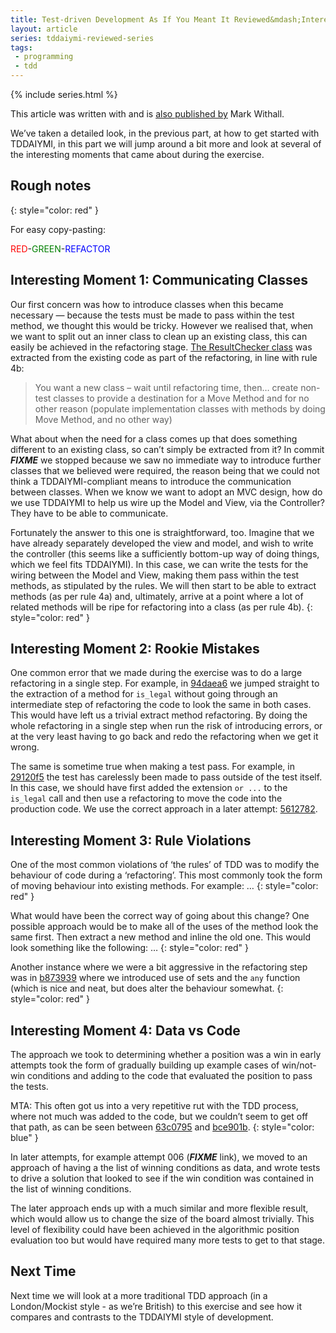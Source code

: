 ```yaml
---
title: Test-driven Development As If You Meant It Reviewed&mdash;Interesting Moments
layout: article
series: tddaiymi-reviewed-series
tags:
 - programming
 - tdd
---
```


{% include series.html %}

This article was written with and is [also published by](http://markwithall.com/programming/2015/11/03/test-driven-development-as-if-you-meant-it-reviewed-part-iv.html) Mark Withall.

We’ve taken a detailed look, in the previous part, at how to get started with TDDAIYMI, in this part we will jump around a bit more and look at several of the interesting moments that came about during the exercise.

Rough notes
-----------
{: style="color: red" }

For easy copy-pasting:

<span style="color: red;">RED</span>-<span style="color: green;">GREEN</span>-<span style="color: blue;">REFACTOR</span>

Interesting Moment 1: Communicating Classes
-------------------------------------------

Our first concern was how to introduce classes when this became necessary — because the tests must be made to pass within the test method, we thought this would be tricky. However we realised that, when we want to split out an inner class to clean up an existing class, this can easily be achieved in the refactoring stage. [The ResultChecker class](https://github.com/matatk/NoughtsAndCrosses/commit/7a8486584e5d073d84f5fe2e301a9b8fd78b75bd) was extracted from the existing code as part of the refactoring, in line with rule 4b:

> You want a new class – wait until refactoring time, then… create non-test classes to provide a destination for a Move Method and for no other reason (populate implementation classes with methods by doing Move Method, and no other way)

What about when the need for a class comes up that does something different to an existing class, so can’t simply be extracted from it? In commit ***FIXME*** we stopped because we saw no immediate way to introduce further classes that we believed were required, the reason being that we could not think a TDDAIYMI-compliant means to introduce the communication between classes. When we know we want to adopt an MVC design, how do we use TDDAIYMI to help us wire up the Model and View, via the Controller? They have to be able to communicate.

Fortunately the answer to this one is straightforward, too. Imagine that we have already separately developed the view and model, and wish to write the controller (this seems like a sufficiently bottom-up way of doing things, which we feel fits TDDAIYMI). In this case, we can write the tests for the wiring between the Model and View, making them pass within the test methods, as stipulated by the rules. We will then start to be able to extract methods (as per rule 4a) and, ultimately, arrive at a point where a lot of related methods will be ripe for refactoring into a class (as per rule 4b).
{: style="color: red" }

Interesting Moment 2: Rookie Mistakes
-------------------------------------

One common error that we made during the exercise was to do a large refactoring in a single step. For example, in [94daea6](https://github.com/matatk/NoughtsAndCrosses/commit/94daea6de4c96c7d085893e3f5ab701d8f11b779) we jumped straight to the extraction of a method for `is_legal` without going through an intermediate step of refactoring the code to look the same in both cases. This would have left us a trivial extract method refactoring. By doing the whole refactoring in a single step when run the risk of introducing errors, or at the very least having to go back and redo the refactoring when we get it wrong.

The same is sometime true when making a test pass. For example, in [29120f5](https://github.com/matatk/NoughtsAndCrosses/commit/29120f5a4ac5a8ebe732c29dbfa1813df7dc0689) the test has carelessly been made to pass outside of the test itself. In this case, we should have first added the extension `or ...` to the `is_legal` call and then use a refactoring to move the code into the production code. We use the correct approach in a later attempt: [5612782](https://github.com/matatk/NoughtsAndCrosses/commit/561278216c74d576f9c6e672997bae9c311d77c7).

Interesting Moment 3: Rule Violations
-------------------------------------

One of the most common violations of ‘the rules’ of TDD was to modify the behaviour of code during a ‘refactoring’. This most commonly took the form of moving behaviour into existing methods. For example: …
{: style="color: red" }

What would have been the correct way of going about this change? One possible approach would be to make all of the uses of the method look the same first. Then extract a new method and inline the old one. This would look something like the following: …
{: style="color: red" }

Another instance where we were a bit aggressive in the refactoring step was in [b873939](https://github.com/matatk/NoughtsAndCrosses/commit/b873939af49e97ec69eed930013de18e818affd0) where we introduced use of sets and the `any` function (which is nice and neat, but does alter the behaviour somewhat.
{: style="color: red" }

Interesting Moment 4: Data vs Code
----------------------------------

The approach we took to determining whether a position was a win in early attempts took the form of gradually building up example cases of win/not-win conditions and adding to the code that evaluated the position to pass the tests.

MTA: This often got us into a very repetitive rut with the TDD process, where not much was added to the code, but we couldn’t seem to get off that path, as can be seen between [63c0795](https://github.com/matatk/NoughtsAndCrosses/commit/63c0795942088d391cd39bf0d3d64c37b433eee3) and [bce901b](https://github.com/matatk/NoughtsAndCrosses/commit/bce901b44f23403e722977e3decfd785833aa960).
{: style="color: blue" }

In later attempts, for example attempt 006 (***FIXME*** link), we moved to an approach of having a the list of winning conditions as data, and wrote tests to drive a solution that looked to see if the win condition was contained in the list of winning conditions.

The later approach ends up with a much similar and more flexible result, which would allow us to change the size of the board almost trivially. This level of flexibility could have been achieved in the algorithmic position evaluation too but would have required many more tests to get to that stage.

Next Time
---------

Next time we will look at a more traditional TDD approach (in a London/Mockist style - as we’re British) to this exercise and see how it compares and contrasts to the TDDAIYMI style of development.
